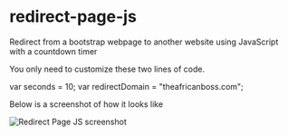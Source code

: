 # redirect-page-js

Redirect from a bootstrap webpage to another website using JavaScript with a countdown timer

You only need to customize these two lines of code.

var seconds = 10;
var redirectDomain = "theafricanboss.com";

Below is a screenshot of how it looks like

![Redirect Page JS screenshot](http://github.com/theafricanboss/redirect-page-js/redirect-page-js.jpg)
